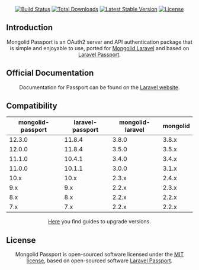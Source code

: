 <STYLE type="text/css">
    P {text-align: center}
</STYLE>
<p>
<a href="https://github.com/leroy-merlin-br/mongolid-passport/actions?query=workflow%3ATests"><img src="https://github.com/leroy-merlin-br/mongolid-passport/workflows/Tests/badge.svg" alt="Build Status"></a>
<a href="https://packagist.org/packages/leroy-merlin-br/mongolid-passport"><img src="https://poser.pugx.org/leroy-merlin-br/mongolid-passport/d/total.svg" alt="Total Downloads"></a>
<a href="https://packagist.org/packages/leroy-merlin-br/mongolid-passport"><img src="https://poser.pugx.org/leroy-merlin-br/mongolid-passport/v/stable.svg" alt="Latest Stable Version"></a>
<a href="https://packagist.org/packages/leroy-merlin-br/mongolid-passport"><img src="https://poser.pugx.org/leroy-merlin-br/mongolid-passport/license.svg" alt="License"></a>
</p>

## Introduction

Mongolid Passport is an OAuth2 server and API authentication package that is simple and enjoyable to use,
ported for [Mongolid Laravel](https://github.com/leroy-merlin-br/mongolid-laravel) and based on [Laravel Passport](https://github.com/laravel/passport).

## Official Documentation

Documentation for Passport can be found on the [Laravel website](https://laravel.com/docs/passport).

## Compatibility

| mongolid-passport | laravel-passport | mongolid-laravel | mongolid |
|-------------------|------------------|------------------|----------|
| 12.3.0            | 11.8.4           | 3.8.0            | 3.8.x    |
| 12.0.0            | 11.8.4           | 3.5.0            | 3.5.x    |
| 11.1.0            | 10.4.1           | 3.4.0            | 3.4.x    |
| 11.0.0            | 10.1.1           | 3.0.0            | 3.1.x    |
| 10.x              | 10.x             | 2.3.x            | 2.4.x    |
| 9.x               | 9.x              | 2.2.x            | 2.3.x    |
| 8.x               | 8.x              | 2.2.x            | 2.2.x    |
| 7.x               | 7.x              | 2.2.x            | 2.2.x    |

[Here](docs/upgrade/upgrade-guide.md) you find guides to upgrade versions.

## License

Mongolid Passport is open-sourced software licensed under the [MIT license](https://opensource.org/licenses/MIT),
based on open-sourced software [Laravel Passport](https://github.com/laravel/passport).
